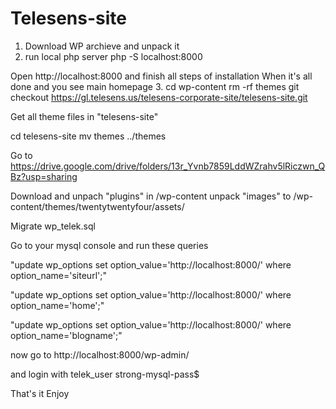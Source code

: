# Telesens-site

1. Download WP archieve and unpack it
2. run local php server
php -S localhost:8000

Open http://localhost:8000 and finish all steps of installation
When it's all done and you see main homepage
3. cd wp-content
rm -rf themes
git checkout https://gl.telesens.us/telesens-corporate-site/telesens-site.git

Get all theme files in
"telesens-site"

cd telesens-site
mv themes ../themes

Go to 
https://drive.google.com/drive/folders/13r_Yvnb7859LddWZrahv5lRiczwn_QBz?usp=sharing

Download and unpach "plugins" in /wp-content
unpack "images" to  /wp-content/themes/twentytwentyfour/assets/


Migrate wp_telek.sql

Go to your mysql console and run these queries

"update wp_options set option_value='http://localhost:8000/' where option_name='siteurl';"

"update wp_options set option_value='http://localhost:8000/' where option_name='home';"

"update wp_options set option_value='http://localhost:8000/' where option_name='blogname';"


now go to 
http://localhost:8000/wp-admin/

and login with
telek_user
strong-mysql-pass$

That's it
Enjoy